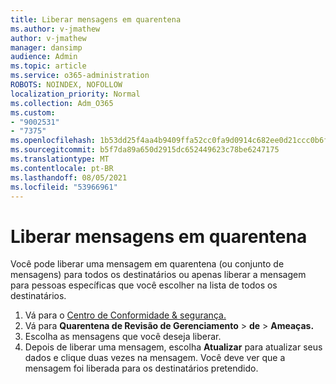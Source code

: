 ```yaml
---
title: Liberar mensagens em quarentena
ms.author: v-jmathew
author: v-jmathew
manager: dansimp
audience: Admin
ms.topic: article
ms.service: o365-administration
ROBOTS: NOINDEX, NOFOLLOW
localization_priority: Normal
ms.collection: Adm_O365
ms.custom:
- "9002531"
- "7375"
ms.openlocfilehash: 1b53dd25f4aa4b9409ffa52cc0fa9d0914c682ee0d21ccc0b6f0b484a3186626
ms.sourcegitcommit: b5f7da89a650d2915dc652449623c78be6247175
ms.translationtype: MT
ms.contentlocale: pt-BR
ms.lasthandoff: 08/05/2021
ms.locfileid: "53966961"
---
```

# <a name="release-quarantined-messages"></a>Liberar mensagens em quarentena

Você pode liberar uma mensagem em quarentena (ou conjunto de mensagens) para todos os destinatários ou apenas liberar a mensagem para pessoas específicas que você escolher na lista de todos os destinatários.

1. Vá para o [Centro de Conformidade & segurança.](https://go.microsoft.com/fwlink/p/?linkid=2077143)
2. Vá para **Quarentena de Revisão de Gerenciamento**  >  **de**  >  **Ameaças.**
3. Escolha as mensagens que você deseja liberar.
4. Depois de liberar uma mensagem, escolha **Atualizar** para atualizar seus dados e clique duas vezes na mensagem. Você deve ver que a mensagem foi liberada para os destinatários pretendido.
